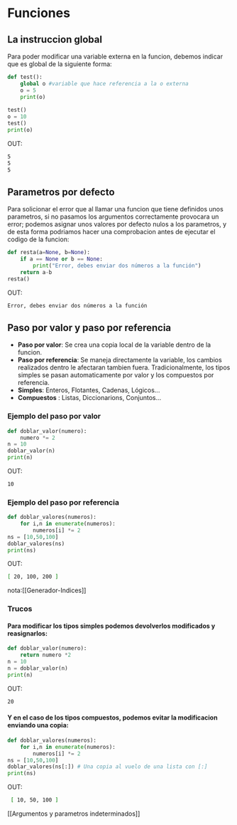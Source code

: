 # Funciones
## La instruccion global
Para poder modificar una variable externa en la funcion, debemos indicar que es global de la siguiente forma:

````python
def test():
	global o #variable que hace referencia a la o externa
	o = 5
	print(o)
	
test()
o = 10
test()
print(o)
````
OUT:
````bash
5
5
5
````

## Parametros por defecto
Para solicionar el error que al llamar una funcion que tiene definidos unos parametros, si no pasamos los argumentos correctamente provocara un error; podemos asignar unos valores por defecto nulos a los parametros, y de esta forma podriamos hacer una comprobacion antes de ejecutar el codigo de la funcion:

````python
def resta(a=None, b=None):
	if a == None or b == None:
		print("Error, debes enviar dos números a la función")
	return a-b
resta()
````
OUT:
````bash
Error, debes enviar dos números a la función
````

## Paso por valor y paso por referencia
* **Paso por valor**: Se crea una copia local de la variable dentro de la funcion.
* **Paso por referencia**: Se maneja directamente  la variable, los cambios realizados dentro le afectaran tambien fuera.
Tradicionalmente, los tipos simples  se pasan automaticamente por valor y los compuestos por referencia.
* **Simples**: Enteros, Flotantes, Cadenas, Lógicos...
* **Compuestos** : Listas, Diccionarions, Conjuntos...

### Ejemplo del paso por valor
````python
def doblar_valor(numero):
	numero *= 2
n = 10
doblar_valor(n)
print(n)
````
OUT:
````bash
10
````
### Ejemplo del paso por referencia
````python
def doblar_valores(numeros):
	for i,n in enumerate(numeros):
		numeros[i] *= 2
ns = [10,50,100]
doblar_valores(ns)
print(ns)
````
OUT:
````bash
[ 20, 100, 200 ]
````
nota:[[Generador-Indices]]

### Trucos
#### Para modificar los tipos simples podemos devolverlos modificados y reasignarlos:
````python
def doblar_valor(numero):
	return numero *2
n = 10
n = doblar_valor(n)
print(n)
````
OUT:
````bash
20
````
#### Y en el caso de los tipos compuestos, podemos evitar la modificacion enviando una copia:
````python
def doblar_valores(numeros):
	for i,n in enumerate(numeros):
		numeros[i] *= 2
ns = [10,50,100]
doblar_valores(ns[:]) # Una copia al vuelo de una lista con [:]
print(ns)
````
OUT:
````bash
 [ 10, 50, 100 ]
````

[[Argumentos y parametros indeterminados]]